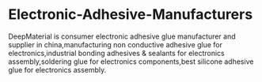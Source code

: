 # Electronic-Adhesive-Manufacturers
DeepMaterial is consumer electronic adhesive glue manufacturer and supplier in china,manufacturing non conductive adhesive glue for electronics,industrial bonding adhesives &amp; sealants for electronics assembly,soldering glue for electronics components,best silicone adhesive glue for electronics assembly.
